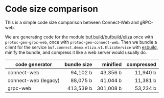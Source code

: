 # Code size comparison

This is a simple code size comparison between Connect-Web and gRPC-web.

We are generating code for the module [buf.build/bufbuild/eliza](https://buf.build/bufbuild/eliza)
once with `protoc-gen-grpc-web`, once with `protoc-gen-connect-web`. 
Then we bundle a client for the service `buf.connect.demo.eliza.v1.ElizaService` 
with [esbuild](https://esbuild.github.io/), minify the bundle, and compress 
it like a web server would usually do.

| code generator | bundle size        | minified               | compressed           |
|----------------|-------------------:|-----------------------:|---------------------:|
| connect-web    | 94,102 b | 43,356 b | 11,940 b |
| connect-web (legacy) | 88,075 b | 41,044 b | 11,381 b |
| grpc-web       | 413,539 b    | 301,008 b    | 53,234 b |
